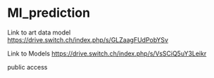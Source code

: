 # MI_prediction


Link to art data model https://drive.switch.ch/index.php/s/GLZaagFUdPobYSv

Link to Models https://drive.switch.ch/index.php/s/VsSCiQ5uY3Leikr 

public access

